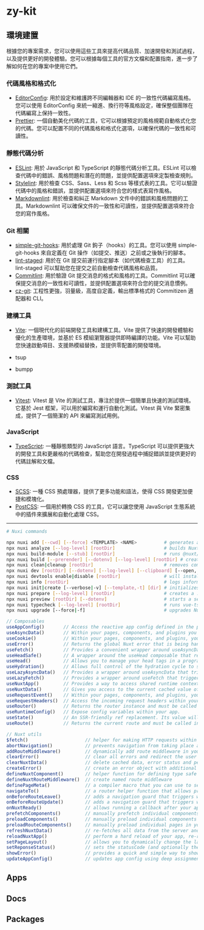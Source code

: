 # zy-kit

## 環境建置

根據您的專案需求，您可以使用這些工具來提高代碼品質、加速開發和測試過程，以及提供更好的開發體驗。您可以根據每個工具的官方文檔和配置指南，進一步了解如何在您的專案中使用它們。

### 代碼風格和格式化

* [EditorConfig](https://editorconfig.org/): 用於設定和維護跨不同編輯器和 IDE 的一致性代碼編寫風格。您可以使用 EditorConfig 來統一縮進、換行符等風格設定，確保整個團隊在代碼編寫上保持一致性。
* [Prettier](https://prettier.io/): 一個自動美化代碼的工具，它可以根據預定的風格規範自動格式化您的代碼。您可以配置不同的代碼風格和格式化選項，以確保代碼的一致性和可讀性。

### 靜態代碼分析

* [ESLint](https://eslint.org/): 用於 JavaScript 和 TypeScript 的靜態代碼分析工具。ESLint 可以檢查代碼中的錯誤、風格問題和潛在的問題，並提供配置選項來定製檢查規則。
* [Stylelint](https://stylelint.io/): 用於檢查 CSS、Sass、Less 和 Scss 等樣式表的工具。它可以驗證代碼中的風格和錯誤，並提供配置選項來符合您的樣式表寫作風格。
* [Markdownlint](https://github.com/DavidAnson/markdownlint): 用於檢查和糾正 Markdown 文件中的錯誤和風格問題的工具。Markdownlint 可以確保文件的一致性和可讀性，並提供配置選項來符合您的寫作風格。

### Git 相關

* [simple-git-hooks](https://www.npmjs.com/package/simple-git-hooks): 用於處理 Git 鉤子（hooks）的工具。您可以使用 simple-git-hooks 來自定義在 Git 操作（如提交、推送）之前或之後執行的腳本。
* [lint-staged](https://www.npmjs.com/package/lint-staged): 用於在 Git 提交前運行指定腳本（如代碼檢查工具）的工具。lint-staged 可以幫助您在提交之前自動檢查代碼風格和品質。
* [Commitlint](https://commitlint.js.org/#/): 用於驗證 Git 提交消息的格式和風格的工具。Commitlint 可以確保提交消息的一致性和可讀性，並提供配置選項來符合您的提交消息慣例。
* [cz-git](https://cz-git.qbb.sh/zh/): 工程性更強，羽量級，高度自定義，輸出標準格式的 Commitizen 適配器和 CLI。

### 建構工具

* [Vite](https://vitejs.dev/): 一個現代化的前端開發工具和建構工具。Vite 提供了快速的開發體驗和優化的生產環境，並基於 ES 模組瀏覽器提供即時編譯的功能。Vite 可以幫助您快速啟動項目、支援熱模組替換，並提供零配置的開發環境。

* tsup
* bumpp

### 測試工具

* [Vitest](https://vitest.dev/): Vitest 是 Vite 的測試工具，專注於提供一個簡單且快速的測試環境。它基於 Jest 框架，可以用於編寫和運行自動化測試。Vitest 與 Vite 緊密集成，提供了一個簡潔的 API 來編寫測試用例。

### JavaScript

* [TypeScript](https://www.typescriptlang.org/): 一種靜態類型的 JavaScript 語言。TypeScript 可以提供更強大的開發工具和更嚴格的代碼檢查，幫助您在開發過程中捕捉錯誤並提供更好的代碼註解和文檔。

### CSS

* [SCSS](https://sass-lang.com/): 一種 CSS 預處理器，提供了更多功能和語法，使得 CSS 開發更加便捷和模塊化。
* [PostCSS](https://postcss.org/): 一個用於轉換 CSS 的工具，它可以讓您使用 JavaScript 生態系統中的插件來擴展和自動化處理 CSS。

---

```bash
# Nuxi commands

npx nuxi add [--cwd] [--force] <TEMPLATE> <NAME>          # generates a component, composable, layout, plugin, page, middleware or api function.
npx nuxi analyze [--log-level] [rootDir]                  # builds Nuxt and analyzes the production bundle (experimental).
npx nuxi build-module [--stub] [rootDir]                  # runs @nuxt/module-builder to generate dist directory within your rootDir that contains the full build for your nuxt-module.
npx nuxi build [--prerender] [--dotenv] [--log-level] [rootDir] # creates a .output directory with all your application, server and dependencies ready for production.
npx nuxi clean|cleanup [rootDir]                          # removes common generated Nuxt files and caches
npx nuxi dev [rootDir] [--dotenv] [--log-level] [--clipboard] [--open, -o] [--no-clear] [--port, -p] [--host, -h] [--https] [--ssl-cert] [--ssl-key]                                  # starts a development server with hot module replacement
npx nuxi devtools enable|disable [rootDir]                # will install the Nuxt DevTools globally, and also enable it within the particular project you are using
npx nuxi info [rootDir]                                   # logs information about the current or specified Nuxt project.
npx nuxi init|create [--verbose|-v] [--template,-t] [dir] # initializes a fresh Nuxt project using unjs/giget.
npx nuxi prepare [--log-level] [rootDir]                  # creates a .nuxt directory in your application and generates types.
npx nuxi preview [rootDir] [--dotenv]                     # starts a server to preview your Nuxt application after running the build command.
npx nuxi typecheck [--log-level] [rootDir]                # runs vue-tsc to check types throughout your app.
npx nuxi upgrade [--force|-f]                             # upgrades Nuxt 3 to the latest version.
```

```js
// Composables
useAppConfig()       // Access the reactive app config defined in the project.
useAsyncData()       // Within your pages, components, and plugins you can use useAsyncData to get access to data that resolve asynchronously.
useCookie()          // Within your pages, components, and plugins, you can use useCookie, an SSR-friendly composable to rewrite cookies.
useError()           // Returns the global Nuxt error that is being handled, and it is available on both the client and server.
useFetch()           // Provides a convenient wrapper around useAsyncData and $fetch. It automatically generates a key on URL and fetch options, provides type hints for request url based on server routes, and infers API response type.
useHeadSafe()        // A wrapper around the useHead composable that restricts the input only to allow safe values.
useHead()            // Allows you to manage your head tags in a programmatic and reactive way
useHydration()       // Allows full control of the hydration cycle to set and receive data from the server.
useLazyAsyncData()   // Provides a wrapper around useAsyncData that triggers navigation before the handler is resolved
useLazyFetch()       // Provides a wrapper around useFetch that triggers navigation before the handler is resolved.
useNuxtApp()         // Provides a way to access shared runtime context of Nuxt, which is available on both client and server side.
useNuxtData()        // Gives you access to the current cached value of useAsyncData, useLazyAsyncData, useFetch, and lazyFetch with explicitly provided key.
useRequestEvent()    // Within your pages, components, and plugins, you can use useRequestEvent to access the ng request. In the browser, useRequestEvent will return undefined.
useRequestHeaders()  // Access the incoming request headers within your pages, components, and plugins. In the browser, uestHeaders will return an empty object.
useRouter()          // Returns the router instance and must be called in a setup function, plugin, or route middleware.
useRuntimeConfig()   // Expose config variables within your app.
useState()           // An SSR-friendly ref replacement. Its value will be preserved after server-side rendering and shaross all components using a unique key.
useRoute()           // Returns the current route and must be called in a setup function, plugin, or route middleware.
```

```js
// Nuxt utils
$fetch()                     // helper for making HTTP requests within your Vue app or API routes.
abortNavigation()            // prevents navigation from taking place and throws an error if one is set as a parameter.
addRouteMiddleware()         // dynamically add route middleware in your Nuxt application.
clearError()                 // clear all errors and redirect the user if redirection defined
clearNuxtData()              // delete cached data, error status and pending promises of useAsyncData and useFetch.
createError()                // create an error object with additional metadata. It is usable in both the Vue and Nitro portions of your app, and is meant to be thrown.
defineNuxtComponent()        // helper function for defining type safe Vue components using options API similar to defineComponent().
defineNuxtRouteMiddleware()  // create named route middleware
definePageMeta()             // a compiler macro that you can use to set metadata for your page components
navigateTo()                 // a router helper function that allows programmatically navigating users through your Nuxt application.
onBeforeRouteLeave()         // adds a navigation guard that triggers whenever the component for the current location is about to be left.
onBeforeRouteUpdate()        // adds a navigation guard that triggers whenever the component for the current location is about to be updated.
onNuxtReady()                // allows running a callback after your app has finished initializing. It is ideal for running code that should not block the initial rendering of your app.
prefetchComponents()         // manually prefetch individual components that have been registered globally in your Nuxt app. (By default Nuxt registers these as async components.) You must use the Pascal-cased version of the component name.
preloadComponents()          // manually preload individual components that have been registered globally in your Nuxt app. (By default Nuxt registers these as async components.)
preloadRouteComponents()     // manually preload individual pages in your Nuxt app.
refreshNuxtData()            // re-fetches all data from the server and updates the page as well as invalidates the cache of useAsyncData, useLazyAsyncData, useFetch and useLazyFetch.
reloadNuxtApp()              // perform a hard reload of your app, re-requesting a page and its dependencies from the server.
setPageLayout()              // allows you to dynamically change the layout of a page.
setReponseStatus()           // sets the statusCode (and optionally the statusMessage) of the response.
showError()                  // provides a quick and simple way to show a full-screen error page if needed.
updateAppConfig()            // updates app config using deep assignment.
```

## Apps

## Docs

## Packages
